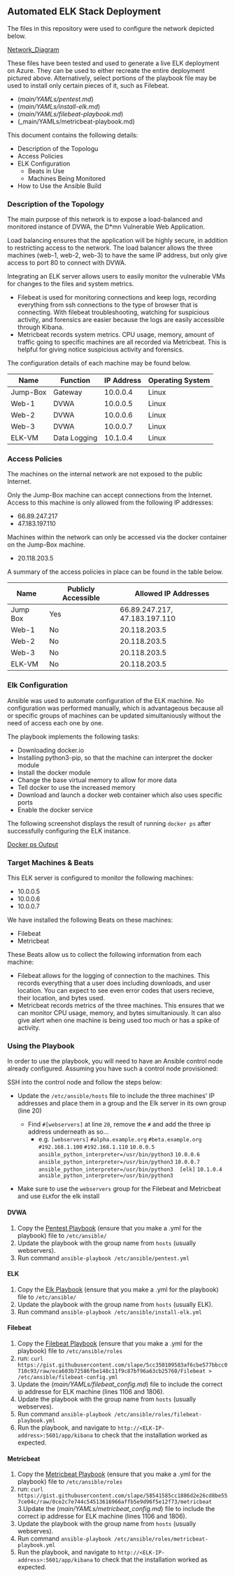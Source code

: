 ## Automated ELK Stack Deployment

The files in this repository were used to configure the network depicted below.

[Network_Diagram](Diagrams/Network_Diagram.png)

These files have been tested and used to generate a live ELK deployment on Azure. They can be used to either recreate the entire deployment pictured above. Alternatively, select portions of the playbook file may be used to install only certain pieces of it, such as Filebeat.

  - (_main/YAMLs/pentest.md_)
  - (_main/YAMLs/install-elk.md_)
  - (_main/YAMLs/filebeat-playbook.md_)
  - (_main/YAMLs/metricbeat-playbook.md)


This document contains the following details:
- Description of the Topologu
- Access Policies
- ELK Configuration
  - Beats in Use
  - Machines Being Monitored
- How to Use the Ansible Build


### Description of the Topology

The main purpose of this network is to expose a load-balanced and monitored instance of DVWA, the D*mn Vulnerable Web Application.

Load balancing ensures that the application will be highly secure, in addition to restricting access to the network. The load balancer allows the three machines (web-1, web-2, web-3) to have the same IP address, but only give access to port 80 to connect with DVWA. 

Integrating an ELK server allows users to easily monitor the vulnerable VMs for changes to the files and system metrics. 
- Filebeat is used for monitoring connections and keep logs, recording everything from ssh connections to the type of browser that is connecting. With filebeat troubleshooting, watching for suspicious activity, and forensics are easier because the logs are easily accessible through Kibana. 
- Metricbeat records system metrics. CPU usage, memory, amount of traffic going to specific machines are all recorded via Metricbeat. This is helpful for giving notice suspicious activity and forensics.


The configuration details of each machine may be found below.

| Name     | Function     | IP Address | Operating System |
|----------|--------------|------------|------------------|
| Jump-Box | Gateway      | 10.0.0.4   | Linux            |
| Web-1    |   DVWA       | 10.0.0.5   | Linux            |
| Web-2    |   DVWA       | 10.0.0.6   | Linux            |
| Web-3    |   DVWA       | 10.0.0.7   | Linux            |
| ELK-VM   | Data Logging | 10.1.0.4   | Linux            |

### Access Policies

The machines on the internal network are not exposed to the public Internet. 

Only the Jump-Box machine can accept connections from the Internet. Access to this machine is only allowed from the following IP addresses:
- 66.89.247.217
- 47.183.197.110

Machines within the network can only be accessed via the docker container on the Jump-Box machine.
- 20.118.203.5

A summary of the access policies in place can be found in the table below.

| Name     | Publicly Accessible | Allowed IP Addresses |
|----------|---------------------|----------------------|
| Jump Box | Yes                 | 66.89.247.217, 47.183.197.110   |
| Web-1    | No                  | 20.118.203.5                    |
| Web-2    | No                  | 20.118.203.5                    |
| Web-3    | No                  | 20.118.203.5                    |
| ELK-VM   | No                  | 20.118.203.5                    |

### Elk Configuration

Ansible was used to automate configuration of the ELK machine. No configuration was performed manually, which is advantageous because all or specific groups of machines can be updated simultaniously without the need of access each one by one.

The playbook implements the following tasks:
- Downloading docker.io
- Installing python3-pip, so that the machine can interpret the docker module
- Install the docker module
- Change the base virtual memory to allow for more data
- Tell docker to use the increased memory
- Download and launch a docker web container which also uses specific ports
- Enable the docker service

The following screenshot displays the result of running `docker ps` after successfully configuring the ELK instance.

[Docker ps Output](Images/docker_ps_output.png)

### Target Machines & Beats
This ELK server is configured to monitor the following machines:
- 10.0.0.5
- 10.0.0.6
- 10.0.0.7

We have installed the following Beats on these machines:
- Filebeat
- Metricbeat

These Beats allow us to collect the following information from each machine:
- Filebeat allows for the logging of connection to the machines. This records everything that a user does including downloads, and user location. You can expect to see even error codes that users recieve, their location, and bytes used.
- Metricbeat records metrics of the three machines. This ensures that we can monitor CPU usage, memory, and bytes simultaniously. It can also give alert when one machine is being used too much or has a spike of activity.

### Using the Playbook
In order to use the playbook, you will need to have an Ansible control node already configured. Assuming you have such a control node provisioned: 

SSH into the control node and follow the steps below:
- Update the `/etc/ansible/hosts` file to include the three machines' IP addresses and place them in a group and the Elk server in its own group (line 20)
	- Find `#[webservers]` at line `20`, remove the `#` and add the three ip address underneath as so...
		- e.g. 
		`[webservers]`
		`#alpha.example.org`
		`#beta.example.org`
		`#192.168.1.100`
		`#192.168.1.110`
			`10.0.0.5 ansible_python_interpreter=/usr/bin/python3`
			`10.0.0.6 ansible_python_interpreter=/usr/bin/python3`
			`10.0.0.7 ansible_python_interpreter=/usr/bin/python3`
			` `
			`[elk]`
			`10.1.0.4 ansible_python_interpreter=/usr/bin/python3`
			
- Make sure to use the `webservers` group for the Filebeat and Metricbeat and use `ELK`for the elk install

#### DVWA

1. Copy the [Pentest Playbook](Ansible/pentest.md) (ensure that you make a .yml for the playbook) file to `/etc/ansible/`
2. Update the playbook with the group name from `hosts` (usually webservers).
3. Run command `ansible-playbook /etc/ansible/pentest.yml`

#### ELK
1. Copy the [Elk Playbook](Ansible/install-elk.md) (ensure that you make a .yml for the playbook) file to `/etc/ansible/`
2. Update the playbook with the group name from `hosts` (usually ELK).
3. Run command `ansible-playbook /etc/ansible/install-elk.yml`

#### Filebeat
1. Copy the [Filebeat Playbook](Ansible/filebeat-playbook.md) (ensure that you make a .yml for the playbook) file to `/etc/ansible/roles`
2.  run: `curl https://gist.githubusercontent.com/slape/5cc350109583af6cbe577bbcc0710c93/raw/eca603b72586fbe148c11f9c87bf96a63cb25760/Filebeat > /etc/ansible/filebeat-config.yml`
3. Update the (_main/YAMLs/filebeat_config.md_) file to include the correct ip addresse for ELK machine (lines 1106 and 1806).
4. Update the playbook with the group name from `hosts` (usually webserves).
5. Run command `ansible-playbook /etc/ansible/roles/filebeat-playbook.yml`
6. Run the playbook, and navigate to `http://<ELK-IP-address>:5601/app/kibana` to check that the installation worked as expected.

#### Metricbeat
1. Copy the [Metricbeat Playbook](Ansible/metricbeat-playbook.md) (ensure that you make a .yml for the playbook) file to `/etc/ansible/roles`
2. run: `curl https://gist.githubusercontent.com/slape/58541585cc1886d2e26cd8be557ce04c/raw/0ce2c7e744c54513616966affb5e9d96f5e12f73/metricbeat`
3.Update the (_main/YAMLs/metricbeat_config.md_) file to include the correct ip addresse for ELK machine (lines 1106 and 1806).
4. Update the playbook with the group name from `hosts` (usually webserves).
5. Run command `ansible-playbook /etc/ansible/roles/metricbeat-playbook.yml`
6. Run the playbook, and navigate to `http://<ELK-IP-address>:5601/app/kibana` to check that the installation worked as expected.
